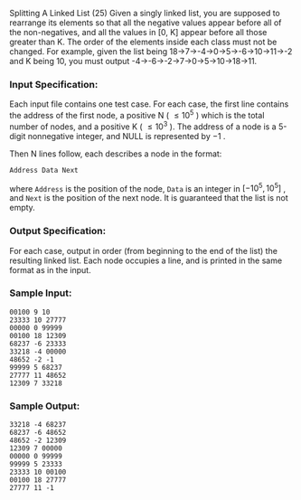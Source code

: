 Splitting A Linked List (25)
Given a singly linked list, you are supposed to rearrange its elements so that
all the negative values appear before all of the non-negatives, and all the
values in [0, K] appear before all those greater than K. The order of the
elements inside each class must not be changed. For example, given the list
being 18→7→-4→0→5→-6→10→11→-2 and K being 10, you must output
-4→-6→-2→7→0→5→10→18→11.

### Input Specification:

Each input file contains one test case. For each case, the first line contains
the address of the first node, a positive N ( $\le 10^5$ ) which is the total
number of nodes, and a positive K ( $\le 10^3$ ). The address of a node is a
5-digit nonnegative integer, and NULL is represented by $-1$ .

Then N lines follow, each describes a node in the format:

    
    
    Address Data Next
    

where `Address` is the position of the node, `Data` is an integer in $[-10^5,
10^5]$ , and `Next` is the position of the next node. It is guaranteed that
the list is not empty.

### Output Specification:

For each case, output in order (from beginning to the end of the list) the
resulting linked list. Each node occupies a line, and is printed in the same
format as in the input.

### Sample Input:

    
    
    00100 9 10
    23333 10 27777
    00000 0 99999
    00100 18 12309
    68237 -6 23333
    33218 -4 00000
    48652 -2 -1
    99999 5 68237
    27777 11 48652
    12309 7 33218
    

### Sample Output:

    
    
    33218 -4 68237
    68237 -6 48652
    48652 -2 12309
    12309 7 00000
    00000 0 99999
    99999 5 23333
    23333 10 00100
    00100 18 27777
    27777 11 -1
    

